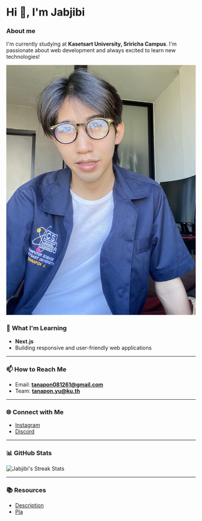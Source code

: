 # Hi 👋, I'm Jabjibi
### **About me**
  I'm currently studying at **Kasetsart University, Sriricha Campus**. I'm passionate about web development and always excited to learn new technologies!

![Profile Image](./image_readme/image_me.jpg)

### 🌱 **What I'm Learning**
- **Next.js**
- Building responsive and user-friendly web applications

---

### 📫 **How to Reach Me**
- Email: **tanapon081261@gmail.com**
- Team: **tanapon.yu@ku.th**

---

### 🌐 **Connect with Me**
- [Instagram](https://instagram.com/jjab_bb)
- [Discord](https://discord.gg/Wtuw6Z5K)

---

### 📊 **GitHub Stats**
  <img src="https://github-readme-streak-stats.herokuapp.com/?user=jabjibi&theme=dracula" alt="Jabjibi's Streak Stats" />

---

### 📚 **Resources**
- [Description](description.md)
- [Pla](https://jis03.github.io)
